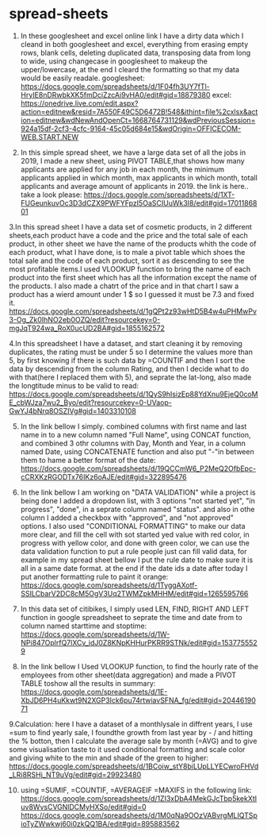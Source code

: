 # spread-sheets
1. In these googlesheet and excel online link I have a dirty data which I cleand in both googlesheet and excel, everything from erasing empty rows, blank cells, deleting duplicated data, transposing data from long to wide, using changecase in googlesheet to makeup the upper/lowercase, at the end I cleard the formatting so that my data would be easily readale.
googlesheet: https://docs.google.com/spreadsheets/d/1F04fh3UY7fTl-HryIE8nDRwbkXK5fmDciZzcAi9vHA0/edit#gid=18879380
excel: https://onedrive.live.com/edit.aspx?action=editnew&resid=7A550F49C5D6472B!548&ithint=file%2cxlsx&action=editnew&wdNewAndOpenCt=1668764731129&wdPreviousSession=924a15df-2cf3-4cfc-9164-45c05d684e15&wdOrigin=OFFICECOM-WEB.START.NEW


2. In this simple spread sheet, we have a large data set of all the jobs in 2019, I made a new sheet, using PIVOT TABLE,that shows how many applicants are applied for any job in each month, 
the minimum applicants applied in which month, max applicants in which month, totall applicants and average amount of applicants in 2019.
the link is here.. take a look please: 
https://docs.google.com/spreadsheets/d/1XT-FUGeunkuvOc3D3dCZX9PWFYFpzI5OaSCIUuWk3I8/edit#gid=1701186801


3.In this spread sheet I have a data set of cosmetic products, in 2 different sheets,each product have a code and the price and the total sale of each product, in other sheet we have the name of the products whith the code of each product, what I have done, is to male a pivot table which shoes the total sale and the code of each product, sort it as descending to see the most profitable items.I used VLOOKUP function to bring the name of each product into the first sheet which has all the information except the name of the products. I also made a chatrt of the price and in that chart I saw a product has a wierd amount under 1 $ so I guessed it must be 7.3 and fixed it.
https://docs.google.com/spreadsheets/d/1gQPt2z93wHtD5B4w4uPHMwPv3-Og_Zk0IhNO2eb0OZQ/edit?resourcekey=0-mgJqT924wa_RoX0ucUD2BA#gid=1855162572


4.In this spreadsheet I have a dataset, and start cleaning it by removing duplicates, the rating must be under 5 so I determine the values more than 5, by first knowing if there is such data by =COUNTIF and then I sort the data by descending from the column Rating, and then I decide what to do with that(here I replaced them with 5), and seprate the  lat-long, also made the longtitude minus to be valid to read:
https://docs.google.com/spreadsheets/d/1QyS9hIsizEp88YdXnu9EjeQ0coME_cbWJza7wu2_Byo/edit?resourcekey=0-UVaop-GwYJ4bNrq8OSZIVg#gid=1403310108


5. In the link bellow I simply. combined columns with first name and last name in to a new column named "Full Name", using CONCAT function, and combined 3 othr columns with Day, Month and Year, in a column named Date, using CONCATENATE function and also put "-"in between them to hame a better format of the date:
https://docs.google.com/spreadsheets/d/19QCCmW6_P2MeQ2OfbEpc-cCRXKzRGODTx76IKz6oAJE/edit#gid=322895476


6. In the link bellow I am working on "DATA VALIDATION" while a project is being done I added a dropdown list, with 3 options "not started yet", "ïn progress", "done", in a seprate column named "status". and also in othe column I added a checkbox with "approved", and "not approved" options. I also used "CONDITIONAL FORMATTING" to make our data more clear, and fill the cell with sot started yed value with red color, in progress with yellow color, and done with green color, we can use the data validation function to put a rule people just can fill valid data, for example in my spread sheet bellow I put the rule date to make sure it is all in a same date format. at the end if the date ids a date after today I put another formatting rule to paint it orange:
https://docs.google.com/spreadsheets/d/1TyggAXotf-SSILCbarV2DC8cM5OgV3Uq2TWMZpkMHHM/edit#gid=1265595766


7. In this data set of citibikes, I simply used LEN, FIND, RIGHT AND LEFT function in google spreadsheet to seprate the time and date from to column named starttime and stoptime:
https://docs.google.com/spreadsheets/d/1W-NPi847OplrfQ7lXCv_idJ0Z8KNpKHHurPKRR9STNk/edit#gid=1537755529

8. In the link bellow I Used VLOOKUP function, to find the hourly rate of the employees from other sheet(data aggregation) and made a PIVOT TABLE toshow all the results in summary:
https://docs.google.com/spreadsheets/d/1E-XbJD6PH4uKkwt9N2XGP3Ick6pu74rtwiavSFNA_fg/edit#gid=2044619071


9.Calculation: here I have a dataset of a monthlysale in diffrent years, I use =sum to find yearly sale, I foundthe growth from last year by - / and hitting the % botton, then I calculate the average sale by month (=AVG) and to give some visualisation taste to it used conditional formatting and scale color and giving white to the min and shade of the green to higher:
https://docs.google.com/spreadsheets/d/1BCoiw_stY8biLUpLLYECwroFHVd_LRi8RSHj_NT9uVg/edit#gid=29923480


10. using =SUMIF, =COUNTIF, =AVERAGEIF =MAXIFS in the following link:
https://docs.google.com/spreadsheets/d/1ZI3xDbA4MekGJcTbp5kekXtIuv8WvsCVGNlDCMyHXSo/edit#gid=0
https://docs.google.com/spreadsheets/d/1M0qNa9OOzVABvrgMLIQTSpioTyZWwkwj60i0zkQQ1BA/edit#gid=895883562
